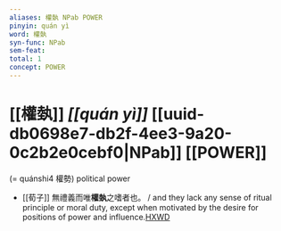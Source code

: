 ```yaml
---
aliases: 權埶 NPab POWER
pinyin: quán yì
word: 權埶
syn-func: NPab
sem-feat: 
total: 1
concept: POWER 
---
```

# [[權埶]] *[[quán yì]]*  [[uuid-db0698e7-db2f-4ee3-9a20-0c2b2e0cebf0|NPab]] [[POWER]]
(= quánshi4 權勢) political power
 - [[荀子]] 無禮義而唯**權埶**之嗜者也。 / and they lack any sense of ritual principle or moral duty, except when motivated by the desire for positions of power and influence.[HXWD](https://hxwd.org/textview.html?location=KR3a0002_tls_006-13a.16)